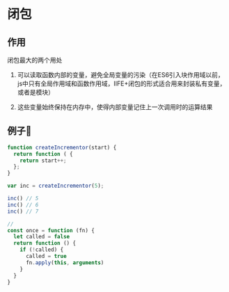 # 闭包

## 作用

闭包最大的两个用处

1. 可以读取函数内部的变量，避免全局变量的污染（在ES6引入块作用域以前，js中只有全局作用域和函数作用域，IIFE+闭包的形式适合用来封装私有变量，或者是模块）

2. 这些变量始终保持在内存中，使得内部变量记住上一次调用时的运算结果

## 例子🌰

```js
function createIncrementor(start) {
  return function ( {
    return start++;
  };
}

var inc = createIncrementor(5);

inc() // 5
inc() // 6
inc() // 7
```

```js
// 
const once = function (fn) {
  let called = false
  return function () {
    if (!called) {
      called = true
      fn.apply(this, arguments)
    }
  }
}
```
